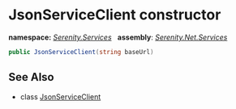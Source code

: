 # JsonServiceClient constructor
**namespace:** *[Serenity.Services](../../README.md#serenity.services-namespace)*   **assembly**: *[Serenity.Net.Services](../../README.md)*

```csharp
public JsonServiceClient(string baseUrl)
```

## See Also

* class [JsonServiceClient](../JsonServiceClient.md)
